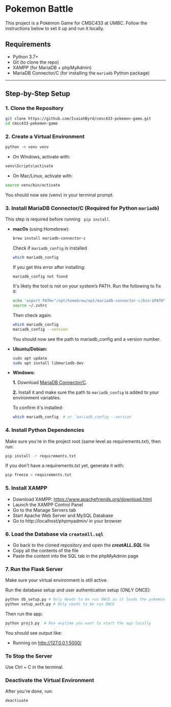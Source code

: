 # Pokemon Battle

This project is a Pokémon Game for CMSC433 at UMBC. Follow the instructions below to set it up and run it locally.

## Requirements

- Python 3.7+
- Git (to clone the repo)
- XAMPP (for MariaDB + phpMyAdmin)
- MariaDB Connector/C (for installing the `mariadb` Python package)

---

## Step-by-Step Setup

### 1. Clone the Repository

```bash
git clone https://github.com/IsaiahByrd/cmsc433-pokemon-game.git
cd cmsc433-pokemon-game
```

### 2. Create a Virtual Environment
```bash
python -m venv venv
```

- On Windows, activate with:
```bash
venv\Scripts\activate
```
- On Mac/Linux, activate with:
```bash
source venv/bin/activate
```

You should now see (venv) in your terminal prompt.

### 3. Install MariaDB Connector/C (Required for Python ```mariadb```)
This step is required before running ``` pip install```.
- **macOs** (using Homebrew):
  ```bash
  brew install mariadb-connector-c
  ```
  Check if ```mariadb_config``` is installed
  ```bash
  which mariadb_config
  ```
  If you get this error after installing:

  ```mariadb_config not found```

  It's likely the tool is not on your system’s PATH. Run the following to fix it:
  ```bash
  echo 'export PATH="/opt/homebrew/opt/mariadb-connector-c/bin:$PATH"' >> ~/.zshrc
  source ~/.zshrc
  ```

  Then check again:
  ```bash
  which mariadb_config
  mariadb_config --version
  ```

  You should now see the path to mariadb_config and a version number.



- **Ubuntu/Debian:**
  ```bash
  sudo apt update
  sudo apt install libmariadb-dev
  ```
- **Windows:**

  **1.** Download [MariaDB Connector/C](https://mariadb.com/downloads/connectors/).

  **2.** Install it and make sure the path to ```mariadb_config``` is added to your environment variables.

  To confirm it's installed:
  ```bash
  which mariadb_config  # or `mariadb_config --version`
  ```

### 4. Install Python Dependencies
Make sure you're in the project root (same level as requirements.txt), then run:
```bash
pip install -r requirements.txt
```

If you don't have a requirements.txt yet, generate it with:
```bash
pip freeze > requirements.txt
```

### 5. Install XAMPP
* Download XAMPP: https://www.apachefriends.org/download.html
* Launch the XAMPP Control Panel
* Go to the Manage Servers tab
* Start Apache Web Server and MySQL Database
* Go to http://localhost/phpmyadmin/ in your browser

### 6. Load the Database via ```createAll.sql```
* Go back to the cloned repository and open the ***creatALL.SQL*** file
* Copy all the contents of the file
* Paste the content into the SQL tab in the phpMyAdmin page

### 7. Run the Flask Server
Make sure your virtual environment is still active.

Run the database setup and user authentication setup (ONLY ONCE):
```bash
python db_setup.py # Only Needs to be run ONCE as it loads the pokemon into the database
python setup_auth.py # Only needs to be run ONCE
```
Then run the app:
```bash
python proj3.py  # Run anytime you want to start the app locally
```

You should see output like:
* Running on http://127.0.0.1:5000/


### To Stop the Server
Use Ctrl + C in the terminal.

### Deactivate the Virtual Environment
After you're done, run:
```bash
deactivate
```







